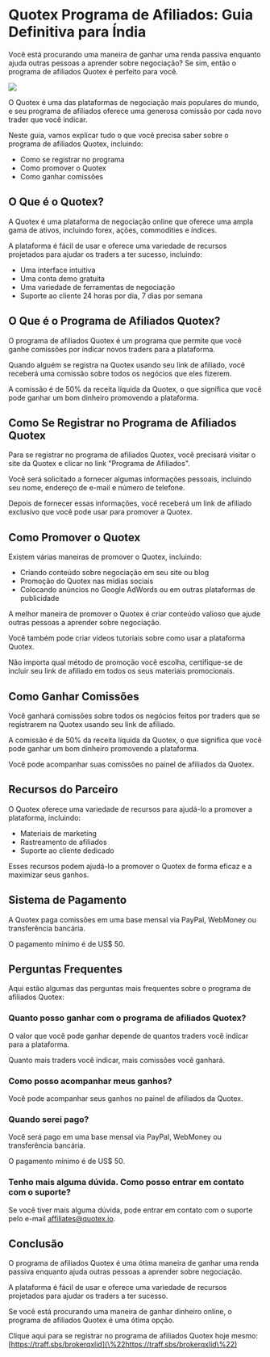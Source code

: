# Quotex Programa de Afiliados: Guia Definitiva para Índia

Você está procurando uma maneira de ganhar uma renda passiva enquanto
ajuda outras pessoas a aprender sobre negociação? Se sim, então o
programa de afiliados Quotex é perfeito para você.

[![](https://static.quotex.io/files/4_en/300_250.jpg)](https://traff.sbs/brokerqxlid)

O Quotex é uma das plataformas de negociação mais populares do mundo, e
seu programa de afiliados oferece uma generosa comissão por cada novo
trader que você indicar.

Neste guia, vamos explicar tudo o que você precisa saber sobre o
programa de afiliados Quotex, incluindo:

-   Como se registrar no programa
-   Como promover o Quotex
-   Como ganhar comissões

## O Que é o Quotex?

A Quotex é uma plataforma de negociação online que oferece uma ampla
gama de ativos, incluindo forex, ações, commodities e índices.

A plataforma é fácil de usar e oferece uma variedade de recursos
projetados para ajudar os traders a ter sucesso, incluindo:

-   Uma interface intuitiva
-   Uma conta demo gratuita
-   Uma variedade de ferramentas de negociação
-   Suporte ao cliente 24 horas por dia, 7 dias por semana

## O Que é o Programa de Afiliados Quotex?

O programa de afiliados Quotex é um programa que permite que você ganhe
comissões por indicar novos traders para a plataforma.

Quando alguém se registra na Quotex usando seu link de afiliado, você
receberá uma comissão sobre todos os negócios que eles fizerem.

A comissão é de 50% da receita líquida da Quotex, o que significa que
você pode ganhar um bom dinheiro promovendo a plataforma.

## Como Se Registrar no Programa de Afiliados Quotex

Para se registrar no programa de afiliados Quotex, você precisará
visitar o site da Quotex e clicar no link "Programa de Afiliados".

Você será solicitado a fornecer algumas informações pessoais, incluindo
seu nome, endereço de e-mail e número de telefone.

Depois de fornecer essas informações, você receberá um link de afiliado
exclusivo que você pode usar para promover a Quotex.

## Como Promover o Quotex

Existem várias maneiras de promover o Quotex, incluindo:

-   Criando conteúdo sobre negociação em seu site ou blog
-   Promoção do Quotex nas mídias sociais
-   Colocando anúncios no Google AdWords ou em outras plataformas de
    publicidade

A melhor maneira de promover o Quotex é criar conteúdo valioso que ajude
outras pessoas a aprender sobre negociação.

Você também pode criar vídeos tutoriais sobre como usar a plataforma
Quotex.

Não importa qual método de promoção você escolha, certifique-se de
incluir seu link de afiliado em todos os seus materiais promocionais.

## Como Ganhar Comissões

Você ganhará comissões sobre todos os negócios feitos por traders que se
registrarem na Quotex usando seu link de afiliado.

A comissão é de 50% da receita líquida da Quotex, o que significa que
você pode ganhar um bom dinheiro promovendo a plataforma.

Você pode acompanhar suas comissões no painel de afiliados da Quotex.

## Recursos do Parceiro

O Quotex oferece uma variedade de recursos para ajudá-lo a promover a
plataforma, incluindo:

-   Materiais de marketing
-   Rastreamento de afiliados
-   Suporte ao cliente dedicado

Esses recursos podem ajudá-lo a promover o Quotex de forma eficaz e a
maximizar seus ganhos.

## Sistema de Pagamento

A Quotex paga comissões em uma base mensal via PayPal, WebMoney ou
transferência bancária.

O pagamento mínimo é de US\$ 50.

## Perguntas Frequentes

Aqui estão algumas das perguntas mais frequentes sobre o programa de
afiliados Quotex:

### Quanto posso ganhar com o programa de afiliados Quotex?

O valor que você pode ganhar depende de quantos traders você indicar
para a plataforma.

Quanto mais traders você indicar, mais comissões você ganhará.

### Como posso acompanhar meus ganhos?

Você pode acompanhar seus ganhos no painel de afiliados da Quotex.

### Quando serei pago?

Você será pago em uma base mensal via PayPal, WebMoney ou transferência
bancária.

O pagamento mínimo é de US\$ 50.

### Tenho mais alguma dúvida. Como posso entrar em contato com o suporte?

Se você tiver mais alguma dúvida, pode entrar em contato com o suporte
pelo e-mail affiliates@quotex.io.

## Conclusão

O programa de afiliados Quotex é uma ótima maneira de ganhar uma renda
passiva enquanto ajuda outras pessoas a aprender sobre negociação.

A plataforma é fácil de usar e oferece uma variedade de recursos
projetados para ajudar os traders a ter sucesso.

Se você está procurando uma maneira de ganhar dinheiro online, o
programa de afiliados Quotex é uma ótima opção.

Clique aqui para se registrar no programa de afiliados Quotex hoje
mesmo:
[https://traff.sbs/brokerqxlid](\%22https://traff.sbs/brokerqxlid\%22)

